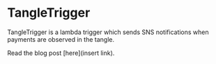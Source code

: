 # TangleTrigger

TangleTrigger is a lambda trigger which sends SNS notifications when payments are observed in the tangle.


Read the blog post [here](insert link).